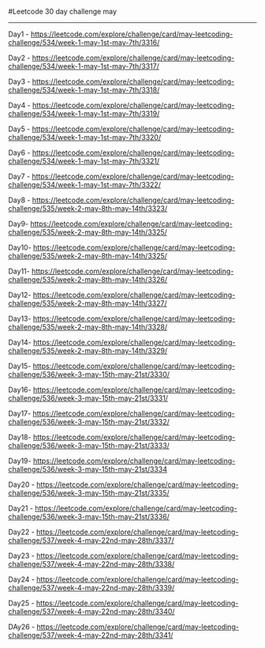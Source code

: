 #Leetcode 30 day challenge may	

---	
Day1 - https://leetcode.com/explore/challenge/card/may-leetcoding-challenge/534/week-1-may-1st-may-7th/3316/

Day2 - https://leetcode.com/explore/challenge/card/may-leetcoding-challenge/534/week-1-may-1st-may-7th/3317/

Day3 - https://leetcode.com/explore/challenge/card/may-leetcoding-challenge/534/week-1-may-1st-may-7th/3318/

Day4 - https://leetcode.com/explore/challenge/card/may-leetcoding-challenge/534/week-1-may-1st-may-7th/3319/

Day5 - https://leetcode.com/explore/challenge/card/may-leetcoding-challenge/534/week-1-may-1st-may-7th/3320/

Day6 - https://leetcode.com/explore/challenge/card/may-leetcoding-challenge/534/week-1-may-1st-may-7th/3321/

Day7 - https://leetcode.com/explore/challenge/card/may-leetcoding-challenge/534/week-1-may-1st-may-7th/3322/

Day8 - https://leetcode.com/explore/challenge/card/may-leetcoding-challenge/535/week-2-may-8th-may-14th/3323/	

Day9- https://leetcode.com/explore/challenge/card/may-leetcoding-challenge/535/week-2-may-8th-may-14th/3325/

Day10- https://leetcode.com/explore/challenge/card/may-leetcoding-challenge/535/week-2-may-8th-may-14th/3325/

Day11- https://leetcode.com/explore/challenge/card/may-leetcoding-challenge/535/week-2-may-8th-may-14th/3326/

Day12- https://leetcode.com/explore/challenge/card/may-leetcoding-challenge/535/week-2-may-8th-may-14th/3327/

Day13- https://leetcode.com/explore/challenge/card/may-leetcoding-challenge/535/week-2-may-8th-may-14th/3328/

Day14- https://leetcode.com/explore/challenge/card/may-leetcoding-challenge/535/week-2-may-8th-may-14th/3329/

Day15- https://leetcode.com/explore/challenge/card/may-leetcoding-challenge/536/week-3-may-15th-may-21st/3330/

Day16- https://leetcode.com/explore/challenge/card/may-leetcoding-challenge/536/week-3-may-15th-may-21st/3331/

Day17- https://leetcode.com/explore/challenge/card/may-leetcoding-challenge/536/week-3-may-15th-may-21st/3332/

Day18- https://leetcode.com/explore/challenge/card/may-leetcoding-challenge/536/week-3-may-15th-may-21st/3333/

Day19- https://leetcode.com/explore/challenge/card/may-leetcoding-challenge/536/week-3-may-15th-may-21st/3334

Day20 - https://leetcode.com/explore/challenge/card/may-leetcoding-challenge/536/week-3-may-15th-may-21st/3335/

Day21 - https://leetcode.com/explore/challenge/card/may-leetcoding-challenge/536/week-3-may-15th-may-21st/3336/

Day22 - https://leetcode.com/explore/challenge/card/may-leetcoding-challenge/537/week-4-may-22nd-may-28th/3337/

Day23 - https://leetcode.com/explore/challenge/card/may-leetcoding-challenge/537/week-4-may-22nd-may-28th/3338/

Day24 - https://leetcode.com/explore/challenge/card/may-leetcoding-challenge/537/week-4-may-22nd-may-28th/3339/

Day25 - https://leetcode.com/explore/challenge/card/may-leetcoding-challenge/537/week-4-may-22nd-may-28th/3340/

DAy26 - https://leetcode.com/explore/challenge/card/may-leetcoding-challenge/537/week-4-may-22nd-may-28th/3341/

